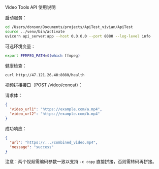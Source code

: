 Video Tools API 使用说明

启动服务：

```bash
cd /Users/donson/Documents/projects/ApiTest_vivian/ApiTest
source ../venv/bin/activate
uvicorn api_server:app --host 0.0.0.0 --port 8080 --log-level info
```

可选环境变量：

```bash
export FFMPEG_PATH=$(which ffmpeg)
```

健康检查：

```bash
curl http://47.121.26.40:8080/health
```

视频拼接接口（POST /video/concat）：

请求体：

```json
{
  "video_url1": "https://example.com/a.mp4",
  "video_url2": "https://example.com/b.mp4"
}
```

成功响应：

```json
{
  "url": "https://.../combined_video.mp4",
  "message": "success"
}
```

注意：两个视频需编码参数一致以支持 `-c copy` 直接拼接，否则需转码再拼接。


